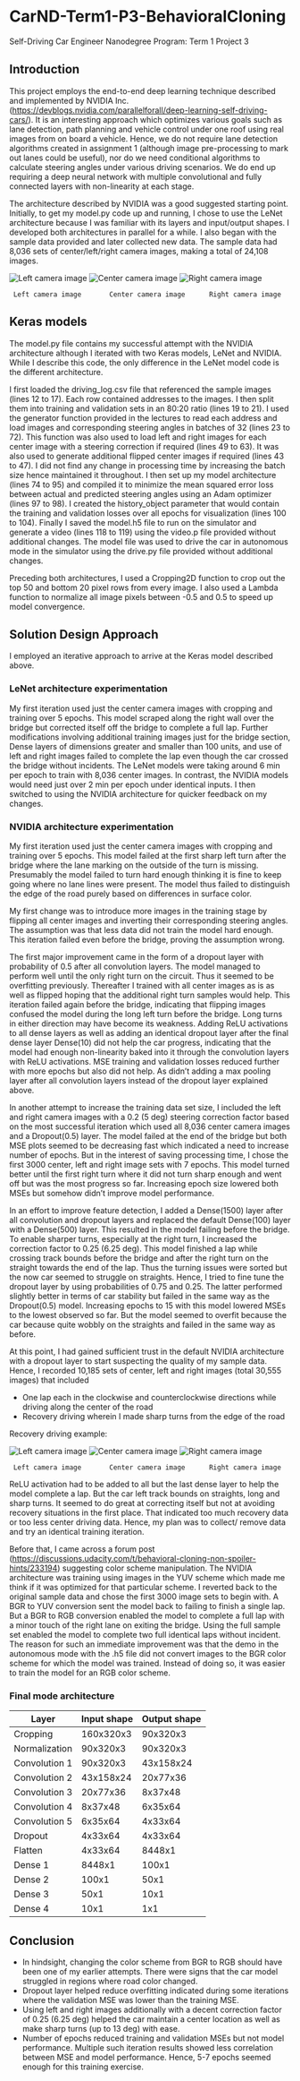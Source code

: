# CarND-Term1-P3-BehavioralCloning
Self-Driving Car Engineer Nanodegree Program: Term 1 Project 3

## Introduction

This project employs the end-to-end deep learning technique described and implemented by NVIDIA Inc. (https://devblogs.nvidia.com/parallelforall/deep-learning-self-driving-cars/). It is an interesting approach which optimizes various goals such as lane detection, path planning and vehicle control under one roof using real images from on board a vehicle. Hence, we do not require lane detection algorithms created in assignment 1 (although image pre-processing to mark out lanes could be useful), nor do we need conditional algorithms to calculate steering angles under various driving scenarios. We do end up requiring a deep neural network with multiple convolutional and fully connected layers with non-linearity at each stage.

The architecture described by NVIDIA was a good suggested starting point. Initially, to get my model.py code up and running, I chose to use the LeNet architecture because I was familiar with its layers and input/output shapes. I developed both architectures in parallel for a while. I also began with the sample data provided and later collected new data. The sample data had 8,036 sets of center/left/right camera images, making a total of 24,108 images.

![Left camera image](/readme_images/intro_left.jpg)    ![Center camera image](/readme_images/intro_center.jpg)    ![Right camera image](/readme_images/intro_right.jpg)

     Left camera image	     Center camera image	  Right camera image

## Keras models

The model.py file contains my successful attempt with the NVIDIA architecture although I iterated with two Keras models, LeNet and NVIDIA. While I describe this code, the only difference in the LeNet model code is the different architecture.

I first loaded the driving_log.csv file that referenced the sample images (lines 12 to 17). Each row contained addresses to the images. I then split them into training and validation sets in an 80:20 ratio (lines 19 to 21). I used the generator function provided in the lectures to read each address and load images and corresponding steering angles in batches of 32 (lines 23 to 72). This function was also used to load left and right images for each center image with a steering correction if required (lines 49 to 63). It was also used to generate additional flipped center images if required (lines 43 to 47). I did not find any change in processing time by increasing the batch size hence maintained it throughout. I then set up my model architecture (lines 74 to 95) and compiled it to minimize the mean squared error loss between actual and predicted steering angles using an Adam optimizer (lines 97 to 98). I created the history_object parameter that would contain the training and validation losses over all epochs for visualization (lines 100 to 104). Finally I saved the model.h5 file to run on the simulator and generate a video (lines 118 to 119) using the video.p file provided without additional changes. The model file was used to drive the car in autonomous mode in the simulator using the drive.py file provided without additional changes.

Preceding both architectures, I used a Cropping2D function to crop out the top 50 and bottom 20 pixel rows from every image. I also used a Lambda function to normalize all image pixels between -0.5 and 0.5 to speed up model convergence.

## Solution Design Approach

I employed an iterative approach to arrive at the Keras model described above.

### LeNet architecture experimentation

My first iteration used just the center camera images with cropping and training over 5 epochs. This model scraped along the right wall over the bridge but corrected itself off the bridge to complete a full lap. Further modifications involving additional training images just for the bridge section, Dense layers of dimensions greater and smaller than 100 units, and use of left and right images failed to complete the lap even though the car crossed the bridge without incidents. The LeNet models were taking around 6 min per epoch to train with 8,036 center images. In contrast, the NVIDIA models would need just over 2 min per epoch under identical inputs. I then switched to using the NVIDIA architecture for quicker feedback on my changes.

### NVIDIA architecture experimentation

My first iteration used just the center camera images with cropping and training over 5 epochs. This model failed at the first sharp left turn after the bridge where the lane marking on the outside of the turn is missing. Presumably the model failed to turn hard enough thinking it is fine to keep going where no lane lines were present. The model thus failed to distinguish the edge of the road purely based on differences in surface color.

My first change was to introduce more images in the training stage by flipping all center images and inverting their corresponding steering angles. The assumption was that less data did not train the model hard enough. This iteration failed even before the bridge, proving the assumption wrong.

The first major improvement came in the form of a dropout layer with probability of 0.5 after all convolution layers. The model managed to perform well until the only right turn on the circuit. Thus it seemed to be overfitting previously. Thereafter I trained with all center images as is as well as flipped hoping that the additional right turn samples would help. This iteration failed again before the bridge, indicating that flipping images confused the model during the long left turn before the bridge. Long turns in either direction may have become its weakness. Adding ReLU activations to all dense layers as well as adding an identical dropout layer after the final dense layer Dense(10) did not help the car progress, indicating that the model had enough non-linearity baked into it through the convolution layers with ReLU activations. MSE training and validation losses reduced further with more epochs but also did not help. As didn’t adding a max pooling layer after all convolution layers instead of the dropout layer explained above.

In another attempt to increase the training data set size, I included the left and right camera images with a 0.2 (5 deg) steering correction factor based on the most successful iteration which used all 8,036 center camera images and a Dropout(0.5) layer. The model failed at the end of the bridge but both MSE plots seemed to be decreasing fast which indicated a need to increase number of epochs. But in the interest of saving processing time, I chose the first 3000 center, left and right image sets with 7 epochs. This model turned better until the first right turn where it did not turn sharp enough and went off but was the most progress so far. Increasing epoch size lowered both MSEs but somehow didn’t improve model performance.

In an effort to improve feature detection, I added a Dense(1500) layer after all convolution and dropout layers and replaced the default Dense(100) layer with a Dense(500) layer. This resulted in the model failing before the bridge. To enable sharper turns, especially at the right turn, I increased the correction factor to 0.25 (6.25 deg). This model finished a lap while crossing track bounds before the bridge and after the right turn on the straight towards the end of the lap. Thus the turning issues were sorted but the now car seemed to struggle on straights. Hence, I tried to fine tune the dropout layer by using probabilities of 0.75 and 0.25. The latter performed slightly better in terms of car stability but failed in the same way as the Dropout(0.5) model. Increasing epochs to 15 with this model lowered MSEs to the lowest observed so far. But the model seemed to overfit because the car because quite wobbly on the straights and failed in the same way as before.

At this point, I had gained sufficient trust in the default NVIDIA architecture with a dropout layer to start suspecting the quality of my sample data. Hence, I recorded 10,185 sets of center, left and right images (total 30,555 images) that included
- One lap each in the clockwise and counterclockwise directions while driving along the center of the road
- Recovery driving wherein I made sharp turns from the edge of the road

Recovery driving example:
     
![Left camera image](/readme_images/recovery_left.jpg)    ![Center camera image](/readme_images/recovery_center.jpg)    ![Right camera image](/readme_images/recovery_right.jpg)

     Left camera image	     Center camera image	  Right camera image

ReLU activation had to be added to all but the last dense layer to help the model complete a lap. But the car left track bounds on straights, long and sharp turns. It seemed to do great at correcting itself but not at avoiding recovery situations in the first place. That indicated too much recovery data or too less center driving data. Hence, my plan was to collect/ remove data and try an identical training iteration.

Before that, I came across a forum post (https://discussions.udacity.com/t/behavioral-cloning-non-spoiler-hints/233194) suggesting color scheme manipulation. The NVIDIA architecture was training using images in the YUV scheme which made me think if it was optimized for that particular scheme. I reverted back to the original sample data and chose the first 3000 image sets to begin with. A BGR to YUV conversion sent the model back to failing to finish a single lap. But a BGR to RGB conversion enabled the model to complete a full lap with a minor touch of the right lane on exiting the bridge. Using the full sample set enabled the model to complete two full identical laps without incident. The reason for such an immediate improvement was that the demo in the autonomous mode with the .h5 file did not convert images to the BGR color scheme for which the model was trained. Instead of doing so, it was easier to train the model for an RGB color scheme.

### Final mode architecture

Layer |	Input shape |	Output shape
----- | ----------- | ------------
Cropping | 160x320x3 |90x320x3
Normalization | 90x320x3 | 90x320x3
Convolution 1 | 90x320x3 | 43x158x24
Convolution 2 | 43x158x24 | 20x77x36
Convolution 3 | 20x77x36 | 8x37x48
Convolution 4 | 8x37x48 | 6x35x64
Convolution 5 | 6x35x64 | 4x33x64
Dropout | 4x33x64 | 4x33x64
Flatten | 4x33x64 | 8448x1
Dense 1 | 8448x1 | 100x1
Dense 2 | 100x1 | 50x1
Dense 3 | 50x1 | 10x1
Dense 4 | 10x1 | 1x1

## Conclusion

- In hindsight, changing the color scheme from BGR to RGB should have been one of my earlier attempts. There were signs that the car model struggled in regions where road color changed.
- Dropout layer helped reduce overfitting indicated during some iterations where the validation MSE was lower than the training MSE.
- Using left and right images additionally with a decent correction factor of 0.25 (6.25 deg) helped the car maintain a center location as well as make sharp turns (up to 13 deg) with ease.
- Number of epochs reduced training and validation MSEs but not model performance. Multiple such iteration results showed less correlation between MSE and model performance. Hence, 5-7 epochs seemed enough for this training exercise.
